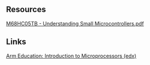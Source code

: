 ## Resources
[M68HC05TB - Understanding Small Microcontrollers.pdf](https://github.com/mbozdal/embedded_systems/blob/main/resources/M68HC05TB%20-%20Understanding%20Small%20Microcontrollers.pdf)

## Links
[Arm Education: Introduction to Microprocessors (edx)](https://www.edx.org/learn/computer-architecture/arm-education-introduction-to-microprocessors)

